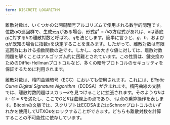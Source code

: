 ```yaml
---
term: DISCRETE LOGARITHM
---
```


離散対数は、いくつかの公開鍵暗号アルゴリズムで使用される数学的問題です。位数$q$の巡回群で、生成元$g$がある場合、形式$g^x = h$の方程式があれば、$x$は基底$g$に対する$h$の離散対数と呼ばれ、$q$を法とします。簡単に言うと、$g$、$h$、および$q$が既知の場合に指数$x$を決定することを含みます。したがって、離散対数は有限巡回群における指数関数の逆です。しかし、$q$の大きな値に対しては、離散対数問題を解くことはアルゴリズム的に困難とされています。この性質は、鍵交換のためのDiffie-Hellmanプロトコルなど、多くの暗号プロトコルのセキュリティを保証するために利用されます。

離散対数は、楕円曲線暗号（ECC）においても使用されます。これには、*Elliptic Curve Digital Signature Algorithm*（ECDSA）が含まれます。楕円曲線の文脈では、離散対数問題はスカラー$k$を見つけることに拡張されます。そのような$k$は$k \cdot G = K$を満たし、ここで$G$と$K$は曲線上の点であり、$\cdot$は点の乗算操作を表します。Bitcoinの文脈では、スクリプトはECDSAまたはSchnorrプロトコルのいずれかを使用してUTXOsをロックすることができます。どちらも離散対数を計算することの不可能性に依存しています。